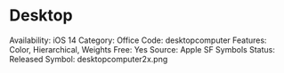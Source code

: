# Desktop

Availability: iOS 14
Category: Office
Code: desktopcomputer
Features: Color, Hierarchical, Weights
Free: Yes
Source: Apple SF Symbols
Status: Released
Symbol: desktopcomputer2x.png